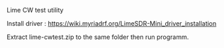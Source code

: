 Lime CW test utility

Install driver : https://wiki.myriadrf.org/LimeSDR-Mini_driver_installation

Extract lime-cwtest.zip to the same folder then run programm.
